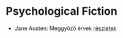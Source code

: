 # Psychological Fiction

- Jane Austen: Meggyőző érvek [részletek](_details/%7Bopf.creator%7D.md#id_59)